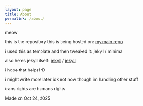 ```yaml
---
layout: page
title: About
permalink: /about/
---
```


meow

this is the repository this is being hosted on:
[my main repo](https://github.com/dedetive)

i used this as template and then tweaked it:
[jekyll][jekyll-organization] /
[minima](https://github.com/jekyll/minima)

also heres jekyll itself:
[jekyll][jekyll-organization] /
[jekyll](https://github.com/jekyll/jekyll)


[jekyll-organization]: https://github.com/jekyll

i hope that helps! :D

i might write more later idk not now though im handling other stuff

trans rights are humans rights

Made on Oct 24, 2025
